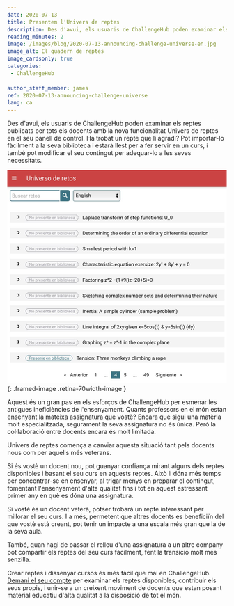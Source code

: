 ```yaml
---
date: 2020-07-13
title: Presentem l'Univers de reptes
description: Des d'avui, els usuaris de ChallengeHub poden examinar els reptes publicats per tots els docents amb la nova funcionalitat Univers de reptes
reading_minutes: 2
image: /images/blog/2020-07-13-announcing-challenge-universe-en.jpg
image_alt: El quadern de reptes
image_cardsonly: true
categories:
 - ChallengeHub

author_staff_member: james
ref: 2020-07-13-announcing-challenge-universe
lang: ca
---
```


Des d'avui, els usuaris de ChallengeHub poden examinar els reptes publicats per tots els docents amb la nova funcionalitat Univers de reptes en el seu panell de control.
Ha trobat un repte que li agradi?
Pot importar-lo fàcilment a la seva biblioteca i estarà llest per a fer servir en un curs, i també pot modificar el seu contingut per adequar-lo a les seves necessitats.

![Univers de reptes](/images/blog/2020-07-13-announcing-challenge-universe-es.jpg){: .framed-image .retina-70width-image }

Aquest és un gran pas en els esforços de ChallengeHub per esmenar les antigues ineficiències de l'ensenyament.
Quants professors en el món estan ensenyant la mateixa assignatura que vostè?
Encara que sigui una matèria molt especialitzada, segurament la seva assignatura no és única.
Però la col·laboració entre docents encara és molt limitada.

Univers de reptes comença a canviar aquesta situació tant pels docents nous com per aquells més veterans.

Si és vostè un docent nou,
pot guanyar confiança mirant alguns dels reptes disponibles i basant el seu curs en aquests reptes.
Això li dóna més temps per concentrar-se en ensenyar, al trigar menys en preparar el contingut,
fomentant l'ensenyament d'alta qualitat fins i tot en aquest estressant primer any en què es dóna una assignatura.

Si vostè és un docent veterà,
potser trobarà un repte interessant per millorar el seu curs.
I a més, permetent que altres docents es beneficiïn del que vostè està creant,
pot tenir un impacte a una escala més gran que la de la seva aula.

També, quan hagi de passar el relleu d'una assignatura a un altre company
pot compartir els reptes del seu curs fàcilment,
fent la transició molt més senzilla.

Crear reptes i dissenyar cursos és més fàcil que mai en ChallengeHub.
[Demani el seu compte]( /contact/ ) per examinar els reptes disponibles,
contribuir els seus propis,
i unir-se a un creixent moviment de docents que estan posant material educatiu d'alta qualitat a la disposició de tot el món.
